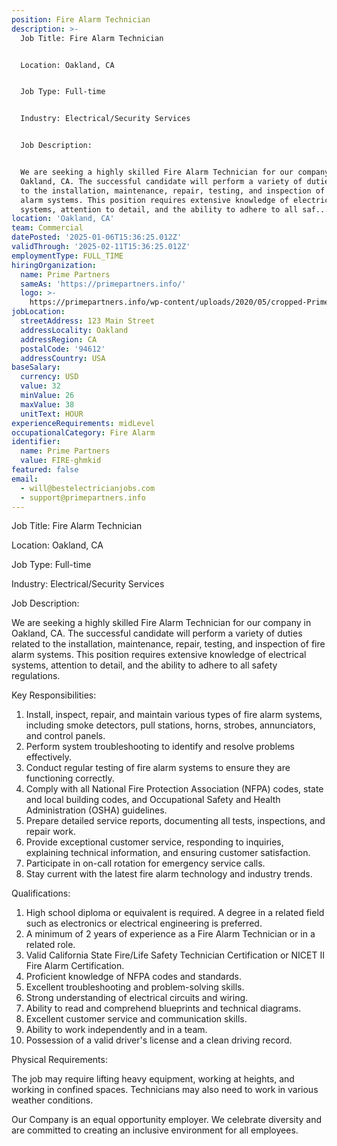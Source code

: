```yaml
---
position: Fire Alarm Technician
description: >-
  Job Title: Fire Alarm Technician


  Location: Oakland, CA


  Job Type: Full-time


  Industry: Electrical/Security Services


  Job Description:


  We are seeking a highly skilled Fire Alarm Technician for our company in
  Oakland, CA. The successful candidate will perform a variety of duties related
  to the installation, maintenance, repair, testing, and inspection of fire
  alarm systems. This position requires extensive knowledge of electrical
  systems, attention to detail, and the ability to adhere to all saf...
location: 'Oakland, CA'
team: Commercial
datePosted: '2025-01-06T15:36:25.012Z'
validThrough: '2025-02-11T15:36:25.012Z'
employmentType: FULL_TIME
hiringOrganization:
  name: Prime Partners
  sameAs: 'https://primepartners.info/'
  logo: >-
    https://primepartners.info/wp-content/uploads/2020/05/cropped-Prime-Partners-Logo-NO-BG-1-1.png
jobLocation:
  streetAddress: 123 Main Street
  addressLocality: Oakland
  addressRegion: CA
  postalCode: '94612'
  addressCountry: USA
baseSalary:
  currency: USD
  value: 32
  minValue: 26
  maxValue: 38
  unitText: HOUR
experienceRequirements: midLevel
occupationalCategory: Fire Alarm
identifier:
  name: Prime Partners
  value: FIRE-ghmkid
featured: false
email:
  - will@bestelectricianjobs.com
  - support@primepartners.info
---
```




Job Title: Fire Alarm Technician

Location: Oakland, CA

Job Type: Full-time

Industry: Electrical/Security Services

Job Description:

We are seeking a highly skilled Fire Alarm Technician for our company in Oakland, CA. The successful candidate will perform a variety of duties related to the installation, maintenance, repair, testing, and inspection of fire alarm systems. This position requires extensive knowledge of electrical systems, attention to detail, and the ability to adhere to all safety regulations.

Key Responsibilities:

1. Install, inspect, repair, and maintain various types of fire alarm systems, including smoke detectors, pull stations, horns, strobes, annunciators, and control panels.
2. Perform system troubleshooting to identify and resolve problems effectively.
3. Conduct regular testing of fire alarm systems to ensure they are functioning correctly.
4. Comply with all National Fire Protection Association (NFPA) codes, state and local building codes, and Occupational Safety and Health Administration (OSHA) guidelines.
5. Prepare detailed service reports, documenting all tests, inspections, and repair work.
6. Provide exceptional customer service, responding to inquiries, explaining technical information, and ensuring customer satisfaction.
7. Participate in on-call rotation for emergency service calls.
8. Stay current with the latest fire alarm technology and industry trends.

Qualifications:

1. High school diploma or equivalent is required. A degree in a related field such as electronics or electrical engineering is preferred.
2. A minimum of 2 years of experience as a Fire Alarm Technician or in a related role.
3. Valid California State Fire/Life Safety Technician Certification or NICET II Fire Alarm Certification.
4. Proficient knowledge of NFPA codes and standards.
5. Excellent troubleshooting and problem-solving skills.
6. Strong understanding of electrical circuits and wiring.
7. Ability to read and comprehend blueprints and technical diagrams.
8. Excellent customer service and communication skills.
9. Ability to work independently and in a team.
10. Possession of a valid driver's license and a clean driving record.

Physical Requirements:

The job may require lifting heavy equipment, working at heights, and working in confined spaces. Technicians may also need to work in various weather conditions.

Our Company is an equal opportunity employer. We celebrate diversity and are committed to creating an inclusive environment for all employees.
